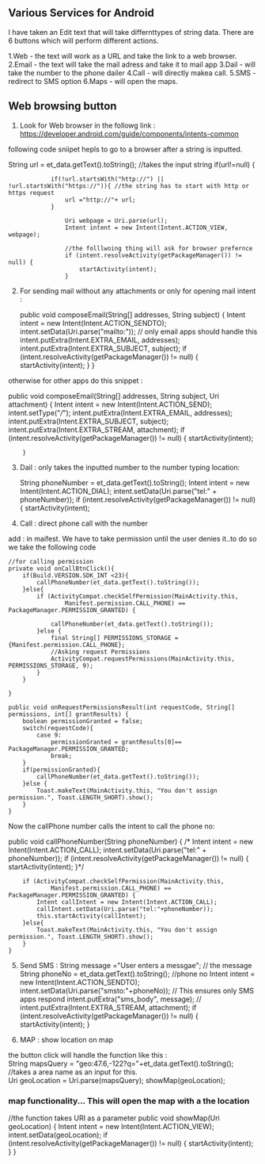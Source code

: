 ## Various Services for Android

I have taken an Edit text that will take differnttypes of string data. There are 6 buttons which will perform different actions.

1.Web - the text will work as a URL and take the link to a web browser.
2.Email - the text will take the mail adress and take it to mail app
3.Dail - will take the number to the phone dailer
4.Call - will directly makea call.
5.SMS - redirect to SMS option
6.Maps - will open the maps.

## Web browsing button

1. Look for Web browser in the followg link :
https://developer.android.com/guide/components/intents-common

following code sniipet hepls to go to a browser after a string is inputted.

String url = et_data.getText().toString(); //takes the input string
                if(url!=null) {

                if(!url.startsWith("http://") || !url.startsWith("https://")){ //the string has to start with http or https request
                    url ="http://"+ url;
                }

                    Uri webpage = Uri.parse(url);
                    Intent intent = new Intent(Intent.ACTION_VIEW, webpage);

                    //the folllwoing thing will ask for browser prefernce
                    if (intent.resolveActivity(getPackageManager()) != null) {
                        startActivity(intent);
                    }

2. For sending mail without any attachments or only for opening mail intent :

   public void composeEmail(String[] addresses, String subject) {
            Intent intent = new Intent(Intent.ACTION_SENDTO);
            intent.setData(Uri.parse("mailto:")); // only email apps should handle this
            intent.putExtra(Intent.EXTRA_EMAIL, addresses);
            intent.putExtra(Intent.EXTRA_SUBJECT, subject);
            if (intent.resolveActivity(getPackageManager()) != null) {
                startActivity(intent);
            }
        }

otherwise for other apps do this snippet :

 public void composeEmail(String[] addresses, String subject, Uri attachment) {
        Intent intent = new Intent(Intent.ACTION_SEND);
        intent.setType("*/*");
        intent.putExtra(Intent.EXTRA_EMAIL, addresses);
        intent.putExtra(Intent.EXTRA_SUBJECT, subject);
        intent.putExtra(Intent.EXTRA_STREAM, attachment);
        if (intent.resolveActivity(getPackageManager()) != null) {
            startActivity(intent);

        }

3. Dail : only takes the inputted number to the number typing location:

   String phoneNumber = et_data.getText().toString();
                Intent intent = new Intent(Intent.ACTION_DIAL);
                intent.setData(Uri.parse("tel:" + phoneNumber));
                if (intent.resolveActivity(getPackageManager()) != null) {
                    startActivity(intent);

4. Call : direct phone call with the number 

add : <uses-permission android:name="android.permission.CALL_PHONE" /> in maifest. We have to take permission until the user denies it..to do so we take the following code


    //for calling permission
    private void onCallBtnClick(){
        if(Build.VERSION.SDK_INT <23){
            callPhoneNumber(et_data.getText().toString());
        }else{
            if (ActivityCompat.checkSelfPermission(MainActivity.this,
                    Manifest.permission.CALL_PHONE) == PackageManager.PERMISSION_GRANTED) {

                callPhoneNumber(et_data.getText().toString());
            }else {
                final String[] PERMISSIONS_STORAGE = {Manifest.permission.CALL_PHONE};
                //Asking request Permissions
                ActivityCompat.requestPermissions(MainActivity.this, PERMISSIONS_STORAGE, 9);
            }
        }

    }

    public void onRequestPermissionsResult(int requestCode, String[] permissions, int[] grantResults) {
        boolean permissionGranted = false;
        switch(requestCode){
            case 9:
                permissionGranted = grantResults[0]== PackageManager.PERMISSION_GRANTED;
                break;
        }
        if(permissionGranted){
            callPhoneNumber(et_data.getText().toString());
        }else {
            Toast.makeText(MainActivity.this, "You don't assign permission.", Toast.LENGTH_SHORT).show();
        }
    }

Now the callPhone number calls the intent to call the phone no:

public void callPhoneNumber(String phoneNumber) {
       /* Intent intent = new Intent(Intent.ACTION_CALL);
        intent.setData(Uri.parse("tel:" + phoneNumber));
        if (intent.resolveActivity(getPackageManager()) != null) {
            startActivity(intent);
        }*/

        if (ActivityCompat.checkSelfPermission(MainActivity.this,
                Manifest.permission.CALL_PHONE) == PackageManager.PERMISSION_GRANTED) {
            Intent callIntent = new Intent(Intent.ACTION_CALL);
            callIntent.setData(Uri.parse("tel:"+phoneNumber));
            this.startActivity(callIntent);
        }else{
            Toast.makeText(MainActivity.this, "You don't assign permission.", Toast.LENGTH_SHORT).show();
        }
    }


5.  Send SMS : 
                String message ="User enters a messgae"; // the message 
                String phoneNo = et_data.getText().toString(); //phone no
                Intent intent = new Intent(Intent.ACTION_SENDTO);
                intent.setData(Uri.parse("smsto:"+phoneNo));  // This ensures only SMS apps respond
                intent.putExtra("sms_body", message);
               // intent.putExtra(Intent.EXTRA_STREAM, attachment);
                if (intent.resolveActivity(getPackageManager()) != null) {
                    startActivity(intent);
                }

6.  MAP : show location on map

the button click will handle the function like this :
<br>
                 String mapsQuery = "geo:47.6,-122?q="+et_data.getText().toString(); //takes a area name as an input for this.<br>
                 Uri geoLocation = Uri.parse(mapsQuery);
                 showMap(geoLocation);

### map functionality... This will open the map with a the location
//the function takes URI as a parameter
     public void showMap(Uri geoLocation) {
    Intent intent = new Intent(Intent.ACTION_VIEW);
    intent.setData(geoLocation);
    if (intent.resolveActivity(getPackageManager()) != null) {
        startActivity(intent);
    }
}

